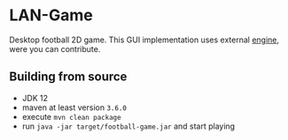 # LAN-Game
Desktop football 2D game.
This GUI implementation uses external [engine], were you can contribute.

[engine]: https://github.com/lipinskipawel/game-engine

## Building from source
 - JDK 12
 - maven at least version `3.6.0`
 - execute `mvn clean package`
 - run `java -jar target/football-game.jar` and start playing
